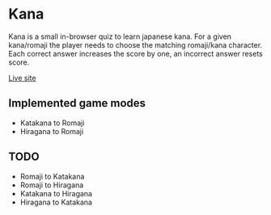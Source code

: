 # Kana
Kana is a small in-browser quiz to learn japanese kana. For a given kana/romaji the player needs to choose the matching
romaji/kana character. Each correct answer increases the score by one, an incorrect answer resets score.

[Live site](http://crazy-duck.github.io/Kana/ "KanaQuiz")

## Implemented game modes
* Katakana to Romaji
* Hiragana to Romaji

## TODO
* Romaji to Katakana
* Romaji to Hiragana
* Katakana to Hiragana
* Hiragana to Katakana
